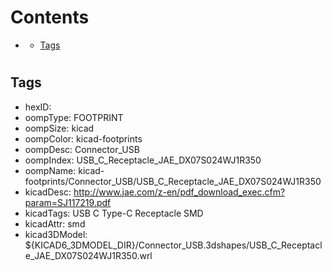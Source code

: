 



Contents
========

* [](#)
	* [Tags](#tags)

# 

## Tags

- hexID: 
- oompType: FOOTPRINT
- oompSize: kicad
- oompColor: kicad-footprints
- oompDesc: Connector_USB
- oompIndex: USB_C_Receptacle_JAE_DX07S024WJ1R350
- oompName: kicad-footprints/Connector_USB/USB_C_Receptacle_JAE_DX07S024WJ1R350
- kicadDesc: http://www.jae.com/z-en/pdf_download_exec.cfm?param=SJ117219.pdf
- kicadTags: USB C Type-C Receptacle SMD
- kicadAttr: smd
- kicad3DModel: ${KICAD6_3DMODEL_DIR}/Connector_USB.3dshapes/USB_C_Receptacle_JAE_DX07S024WJ1R350.wrl
